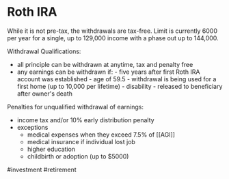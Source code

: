 # Roth IRA
While it is not pre-tax, the withdrawals are tax-free. Limit is currently 6000 per year for a single, up to 129,000 income with a phase out up to 144,000.

Withdrawal Qualifications:
- all principle can be withdrawn at anytime, tax and penalty free
- any earnings can be withdrawn if:
	  - five years after first Roth IRA account was established
	  - age of 59.5
	  - withdrawal is being used for a first home (up to 10,000 per lifetime)
	  - disability
	  - released to beneficiary after owner's death

Penalties for unqualified withdrawal of earnings:
- income tax and/or 10% early distribution penalty
- exceptions
	- medical expenses when they exceed 7.5% of [[AGI]]
	- medical insurance if individual lost job
	- higher education
	- childbirth or adoption (up to $5000)


#investment #retirement

